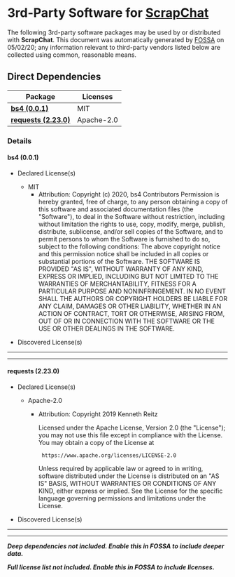 # 3rd-Party Software for [ScrapChat]()

The following 3rd-party software packages may be used by or distributed with **ScrapChat**.  This document was automatically generated by [FOSSA](https://fossa.com) on 05/02/20; any information relevant to third-party vendors listed below are collected using common, reasonable means.






## Direct Dependencies


Package|Licenses
-------|--------
**[bs4 (0.0.1)](#bs4-001)**|MIT
**[requests (2.23.0)](#requests-2230)**|Apache-2.0



### Details


#### **bs4 (0.0.1)**


* Declared License(s)
    * MIT
        * Attribution:
        Copyright (c) 2020, bs4 Contributors
		Permission is hereby granted, free of charge, to any person obtaining a copy of this software and associated documentation files (the "Software"), to deal in the Software without restriction, including without limitation the rights to use, copy, modify, merge, publish, distribute, sublicense, and/or sell copies of the Software, and to permit persons to whom the Software is furnished to do so, subject to the following conditions:
		The above copyright notice and this permission notice shall be included in all copies or substantial portions of the Software.
		THE SOFTWARE IS PROVIDED "AS IS", WITHOUT WARRANTY OF ANY KIND, EXPRESS OR IMPLIED, INCLUDING BUT NOT LIMITED TO THE WARRANTIES OF MERCHANTABILITY, FITNESS FOR A PARTICULAR PURPOSE AND NONINFRINGEMENT. IN NO EVENT SHALL THE AUTHORS OR COPYRIGHT HOLDERS BE LIABLE FOR ANY CLAIM, DAMAGES OR OTHER LIABILITY, WHETHER IN AN ACTION OF CONTRACT, TORT OR OTHERWISE, ARISING FROM, OUT OF OR IN CONNECTION WITH THE SOFTWARE OR THE USE OR OTHER DEALINGS IN THE SOFTWARE.



* Discovered License(s)






---
---

#### **requests (2.23.0)**


* Declared License(s)
    * Apache-2.0
        * Attribution:
        Copyright 2019 Kenneth Reitz
		
		   Licensed under the Apache License, Version 2.0 (the "License");
		   you may not use this file except in compliance with the License.
		   You may obtain a copy of the License at
		
		       https://www.apache.org/licenses/LICENSE-2.0
		
		   Unless required by applicable law or agreed to in writing, software
		   distributed under the License is distributed on an "AS IS" BASIS,
		   WITHOUT WARRANTIES OR CONDITIONS OF ANY KIND, either express or implied.
		   See the License for the specific language governing permissions and
		   limitations under the License.
		



* Discovered License(s)






---
---






***Deep dependencies not included.  Enable this in FOSSA to include deeper data.***



***Full license list not included.  Enable this in FOSSA to include licenses.***



[FOSSA]: # (Do not touch the comments below)

[FOSSA]: # (==depsig=e3b0c44298fc1c149afbf4c8996fb92427ae41e4649b934ca495991b7852b855==)


